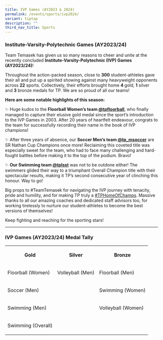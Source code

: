 ```yaml
---
title: IVP Games (AY2023 & 2024)
permalink: /events/sports/ivp2024/
variant: tiptap
description: ""
third_nav_title: Sports
---
```

<h3>Institute-Varsity-Polytechnic Games (AY2023/24)</h3>
<p>Team Temasek has given us so many reasons to cheer and unite at the recently
concluded <strong>Institute-Varsity-Polytechnic (IVP) Games (AY2023/24)</strong>!</p>
<p>Throughout the action-packed season, close to <strong>300</strong> student-athletes
gave their all and put up a spirited showing against many heavyweight opponents
across <strong>22</strong> sports. Collectively, their efforts brought home <strong>4 </strong>gold, <strong>1</strong> silver
and <strong>3</strong> bronze medals for TP. We are so proud of all our teams!</p>
<p><strong>Here are some notable highlights of this season:</strong>
</p>
<p>✨ Huge kudos to the <strong>Floorball Women’s team <a href="https://www.instagram.com/tpfloorball/?hl=en" rel="noopener noreferrer nofollow" target="_blank">@tpfloorball</a></strong>,
who finally managed to capture their elusive gold medal since the sport’s
introduction to the IVP Games in 2003. After 20 years of heartfelt endeavour,
congrats to the team for successfully recording their name in the book
of IVP champions!</p>
<p>✨ After three years of absence, our <strong>Soccer Men’s team <a href="https://www.instagram.com/tp_msoccer/?hl=en" rel="noopener noreferrer nofollow" target="_blank">@tp_msoccer</a></strong> are
SR Nathan Cup Champions once more! Reclaiming this coveted title was especially
sweet for the team, who had to face many challenging and hard-fought battles
before making it to the top of the podium. Bravo!&nbsp;</p>
<p>✨ <strong>Our Swimming team <a href="https://www.instagram.com/tplsst/?hl=en" rel="noopener noreferrer nofollow" target="_blank">@tplsst</a></strong> was
not to be outdone either! The swimmers glided their way to a triumphant
Overall Champion title with their spectacular results, making it TP’s second
consecutive year of clinching this honour. Way to go!</p>
<p>Big props to #TeamTemasek for navigating the IVP journey with tenacity,
pride and humility, and for making TP truly a&nbsp;<a href="https://www.instagram.com/explore/tags/tphomeofchamps/?hl=en" rel="noopener noreferrer nofollow" target="_blank">#TPHomeOfChamps</a>.
Massive thanks to all our amazing coaches and dedicated staff advisors
too, for working tirelessly to nurture our student-athletes to become the
best versions of themselves!</p>
<p>Keep fighting and reaching for the sporting stars!</p>
<hr>
<h3>IVP Games (AY2023/24) Medal Tally</h3>
<table>
<tbody>
<tr>
<th rowspan="1" colspan="1">
<p>Gold</p>
</th>
<th rowspan="1" colspan="1">
<p>Silver</p>
</th>
<th rowspan="1" colspan="1">
<p>Bronze</p>
</th>
</tr>
<tr>
<td rowspan="1" colspan="1">
<p>Floorball (Women)</p>
</td>
<td rowspan="1" colspan="1">
<p>Volleyball (Men)</p>
</td>
<td rowspan="1" colspan="1">
<p>Floorball (Men)</p>
</td>
</tr>
<tr>
<td rowspan="1" colspan="1">
<p>Soccer (Men)</p>
</td>
<td rowspan="1" colspan="1">
<p></p>
</td>
<td rowspan="1" colspan="1">
<p>Swimming (Women)</p>
</td>
</tr>
<tr>
<td rowspan="1" colspan="1">
<p>Swimming (Men)</p>
</td>
<td rowspan="1" colspan="1">
<p></p>
</td>
<td rowspan="1" colspan="1">
<p>Volleyball (Women)</p>
</td>
</tr>
<tr>
<td rowspan="1" colspan="1">
<p>Swimming (Overall)</p>
</td>
<td rowspan="1" colspan="1">
<p></p>
</td>
<td rowspan="1" colspan="1">
<p></p>
</td>
</tr>
</tbody>
</table>
<p></p>